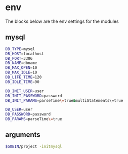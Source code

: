 # env
The blocks below are the env settings for the modules 

## mysql
```bash
DB_TYPE=mysql
DB_HOST=localhost
DB_PORT=3306
DB_NAME=dbname
DB_MAX_OPEN=10
DB_MAX_IDLE=10
DB_LIFE_TIME=120
DB_IDLE_TIME=90

DB_INIT_USER=user
DB_INIT_PASSWORD=password
DB_INIT_PARAMS=parseTime\=true&multiStatements\=true

DB_USER=user
DB_PASSWORD=password
DB_PARAMS=parseTime\=true
```

## arguments
```bash
$GOBIN/project -initmysql
```
